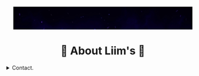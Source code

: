 <p align="center">
    <img align=center src="https://github.com/FireCrack-V7/Profile/blob/main/liims.gif" alt="Profile" />
</p>

<h1 align=center>🔫 About Liim's 🔫</h1>

<details>
      <summary>Contact.</summary>
  <p align=center>
    <a href="https://github.com/bash0x0">Github lol.</a>
    <br>
    <a href="mailto:bash0x0@protonmail.com">bash0x0@protonmail.com</a>
    <br>
    <a href="https://twitter.com/bash0x00">@bash0x00</a>
    <br>
    <a href="https://discord.com/users/210854712935841792">bash0x0#1337</a>
  </p>
</details>
